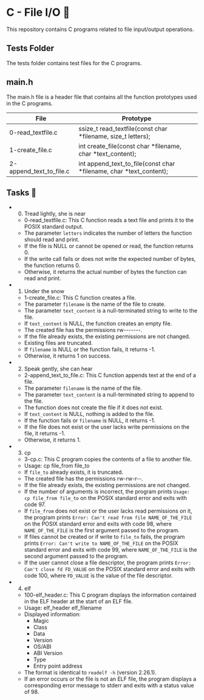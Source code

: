 # C - File I/O :file_folder:

This repository contains C programs related to file input/output operations.

## Tests Folder

The tests folder contains test files for the C programs.

## main.h

The main.h file is a header file that contains all the function prototypes used in the C programs.

| File                      | Prototype                                                            |
| ------------------------- | -------------------------------------------------------------------- |
| 0-read_textfile.c         | ssize_t read_textfile(const char *filename, size_t letters);         |
| 1-create_file.c           | int create_file(const char *filename, char *text_content);           |
| 2-append_text_to_file.c   | int append_text_to_file(const char *filename, char *text_content);   |

## Tasks :page_with_curl:

* 0. Tread lightly, she is near

   - 0-read_textfile.c: This C function reads a text file and prints it to the POSIX standard output.
   - The parameter `letters` indicates the number of letters the function should read and print.
   - If the file is NULL or cannot be opened or read, the function returns 0.
   - If the write call fails or does not write the expected number of bytes, the function returns 0.
   - Otherwise, it returns the actual number of bytes the function can read and print.

* 1. Under the snow

   - 1-create_file.c: This C function creates a file.
   - The parameter `filename` is the name of the file to create.
   - The parameter `text_content` is a null-terminated string to write to the file.
   - If `text_content` is NULL, the function creates an empty file.
   - The created file has the permissions rw-------.
   - If the file already exists, the existing permissions are not changed.
   - Existing files are truncated.
   - If `filename` is NULL or the function fails, it returns -1.
   - Otherwise, it returns 1 on success.

* 2. Speak gently, she can hear

   - 2-append_text_to_file.c: This C function appends text at the end of a file.
   - The parameter `filename` is the name of the file.
   - The parameter `text_content` is a null-terminated string to append to the file.
   - The function does not create the file if it does not exist.
   - If `text_content` is NULL, nothing is added to the file.
   - If the function fails or `filename` is NULL, it returns -1.
   - If the file does not exist or the user lacks write permissions on the file, it returns -1.
   - Otherwise, it returns 1.

* 3. cp

   - 3-cp.c: This C program copies the contents of a file to another file.
   - Usage: cp file_from file_to
   - If `file_to` already exists, it is truncated.
   - The created file has the permissions rw-rw-r--.
   - If the file already exists, the existing permissions are not changed.
   - If the number of arguments is incorrect, the program prints `Usage: cp file_from file_to` on the POSIX standard error and exits with code 97.
   - If `file_from` does not exist or the user lacks read permissions on it, the program prints `Error: Can't read from file NAME_OF_THE_FILE` on the POSIX standard error and exits with code 98, where `NAME_OF_THE_FILE` is the first argument passed to the program.
   - If files cannot be created or if write to `file_to` fails, the program prints `Error: Can't write to NAME_OF_THE_FILE` on the POSIX standard error and exits with code 99, where `NAME_OF_THE_FILE` is the second argument passed to the program.
   - If the user cannot close a file descriptor, the program prints `Error: Can't close fd FD_VALUE` on the POSIX standard error and exits with code 100, where `FD_VALUE` is the value of the file descriptor.

* 4. elf

   - 100-elf_header.c: This C program displays the information contained in the ELF header at the start of an ELF file.
   - Usage: elf_header elf_filename
   - Displayed information:
     - Magic
     - Class
     - Data
     - Version
     - OS/ABI
     - ABI Version
     - Type
     - Entry point address
   - The format is identical to `readelf -h` (version 2.26.1).
   - If an error occurs or the file is not an ELF file, the program displays a corresponding error message to stderr and exits with a status value of 98.

